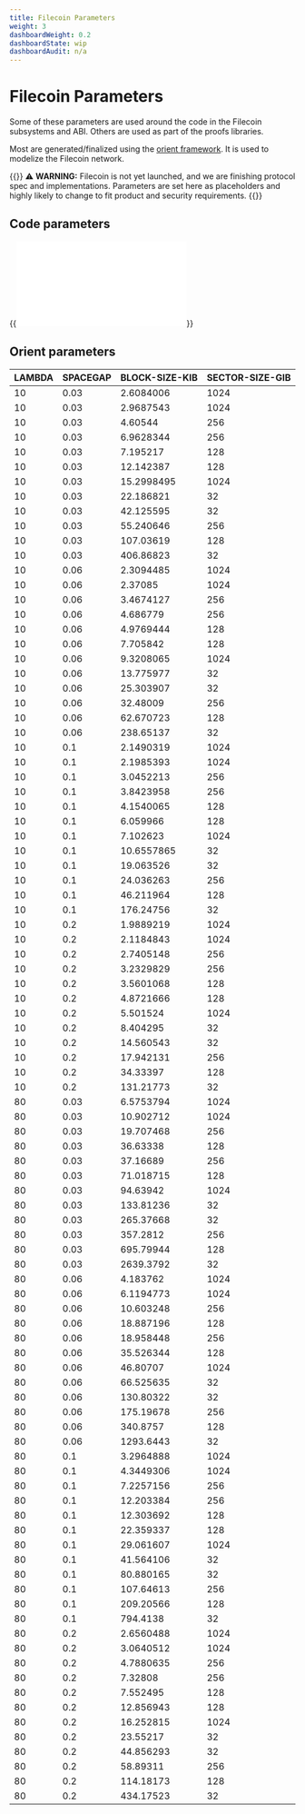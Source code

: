 ```yaml
---
title: Filecoin Parameters
weight: 3
dashboardWeight: 0.2
dashboardState: wip
dashboardAudit: n/a
---
```


# Filecoin Parameters

Some of these parameters are used around the code in the Filecoin subsystems and ABI. Others are used as part of the proofs libraries.

Most are generated/finalized using the [orient framework](https://github.com/filecoin-project/orient). It is used to modelize the Filecoin network.

{{<hint warning>}}
⚠️ **WARNING:** Filecoin is not yet launched, and we are finishing protocol spec and implementations. Parameters are set here as placeholders and highly likely to change to fit product and security requirements.
{{</hint>}}

## Code parameters

{{<embed src="../systems/filecoin_nodes/node_base/network_params.go" lang="go" >}}

## Orient parameters

| LAMBDA | SPACEGAP | BLOCK-SIZE-KIB | SECTOR-SIZE-GIB |
|--------|----------|----------------|-----------------|
| 10     | 0.03     | 2.6084006      | 1024            |
| 10     | 0.03     | 2.9687543      | 1024            |
| 10     | 0.03     | 4.60544        | 256             |
| 10     | 0.03     | 6.9628344      | 256             |
| 10     | 0.03     | 7.195217       | 128             |
| 10     | 0.03     | 12.142387      | 128             |
| 10     | 0.03     | 15.2998495     | 1024            |
| 10     | 0.03     | 22.186821      | 32              |
| 10     | 0.03     | 42.125595      | 32              |
| 10     | 0.03     | 55.240646      | 256             |
| 10     | 0.03     | 107.03619      | 128             |
| 10     | 0.03     | 406.86823      | 32              |
| 10     | 0.06     | 2.3094485      | 1024            |
| 10     | 0.06     | 2.37085        | 1024            |
| 10     | 0.06     | 3.4674127      | 256             |
| 10     | 0.06     | 4.686779       | 256             |
| 10     | 0.06     | 4.9769444      | 128             |
| 10     | 0.06     | 7.705842       | 128             |
| 10     | 0.06     | 9.3208065      | 1024            |
| 10     | 0.06     | 13.775977      | 32              |
| 10     | 0.06     | 25.303907      | 32              |
| 10     | 0.06     | 32.48009       | 256             |
| 10     | 0.06     | 62.670723      | 128             |
| 10     | 0.06     | 238.65137      | 32              |
| 10     | 0.1      | 2.1490319      | 1024            |
| 10     | 0.1      | 2.1985393      | 1024            |
| 10     | 0.1      | 3.0452213      | 256             |
| 10     | 0.1      | 3.8423958      | 256             |
| 10     | 0.1      | 4.1540065      | 128             |
| 10     | 0.1      | 6.059966       | 128             |
| 10     | 0.1      | 7.102623       | 1024            |
| 10     | 0.1      | 10.6557865     | 32              |
| 10     | 0.1      | 19.063526      | 32              |
| 10     | 0.1      | 24.036263      | 256             |
| 10     | 0.1      | 46.211964      | 128             |
| 10     | 0.1      | 176.24756      | 32              |
| 10     | 0.2      | 1.9889219      | 1024            |
| 10     | 0.2      | 2.1184843      | 1024            |
| 10     | 0.2      | 2.7405148      | 256             |
| 10     | 0.2      | 3.2329829      | 256             |
| 10     | 0.2      | 3.5601068      | 128             |
| 10     | 0.2      | 4.8721666      | 128             |
| 10     | 0.2      | 5.501524       | 1024            |
| 10     | 0.2      | 8.404295       | 32              |
| 10     | 0.2      | 14.560543      | 32              |
| 10     | 0.2      | 17.942131      | 256             |
| 10     | 0.2      | 34.33397       | 128             |
| 10     | 0.2      | 131.21773      | 32              |
| 80     | 0.03     | 6.5753794      | 1024            |
| 80     | 0.03     | 10.902712      | 1024            |
| 80     | 0.03     | 19.707468      | 256             |
| 80     | 0.03     | 36.63338       | 128             |
| 80     | 0.03     | 37.16689       | 256             |
| 80     | 0.03     | 71.018715      | 128             |
| 80     | 0.03     | 94.63942       | 1024            |
| 80     | 0.03     | 133.81236      | 32              |
| 80     | 0.03     | 265.37668      | 32              |
| 80     | 0.03     | 357.2812       | 256             |
| 80     | 0.03     | 695.79944      | 128             |
| 80     | 0.03     | 2639.3792      | 32              |
| 80     | 0.06     | 4.183762       | 1024            |
| 80     | 0.06     | 6.1194773      | 1024            |
| 80     | 0.06     | 10.603248      | 256             |
| 80     | 0.06     | 18.887196      | 128             |
| 80     | 0.06     | 18.958448      | 256             |
| 80     | 0.06     | 35.526344      | 128             |
| 80     | 0.06     | 46.80707       | 1024            |
| 80     | 0.06     | 66.525635      | 32              |
| 80     | 0.06     | 130.80322      | 32              |
| 80     | 0.06     | 175.19678      | 256             |
| 80     | 0.06     | 340.8757       | 128             |
| 80     | 0.06     | 1293.6443      | 32              |
| 80     | 0.1      | 3.2964888      | 1024            |
| 80     | 0.1      | 4.3449306      | 1024            |
| 80     | 0.1      | 7.2257156      | 256             |
| 80     | 0.1      | 12.203384      | 256             |
| 80     | 0.1      | 12.303692      | 128             |
| 80     | 0.1      | 22.359337      | 128             |
| 80     | 0.1      | 29.061607      | 1024            |
| 80     | 0.1      | 41.564106      | 32              |
| 80     | 0.1      | 80.880165      | 32              |
| 80     | 0.1      | 107.64613      | 256             |
| 80     | 0.1      | 209.20566      | 128             |
| 80     | 0.1      | 794.4138       | 32              |
| 80     | 0.2      | 2.6560488      | 1024            |
| 80     | 0.2      | 3.0640512      | 1024            |
| 80     | 0.2      | 4.7880635      | 256             |
| 80     | 0.2      | 7.32808        | 256             |
| 80     | 0.2      | 7.552495       | 128             |
| 80     | 0.2      | 12.856943      | 128             |
| 80     | 0.2      | 16.252815      | 1024            |
| 80     | 0.2      | 23.55217       | 32              |
| 80     | 0.2      | 44.856293      | 32              |
| 80     | 0.2      | 58.89311       | 256             |
| 80     | 0.2      | 114.18173      | 128             |
| 80     | 0.2      | 434.17523      | 32              |

